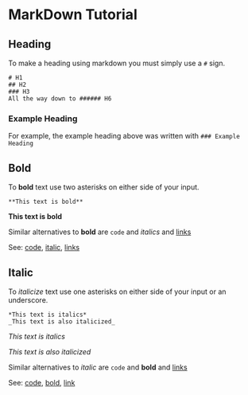 # MarkDown Tutorial

## Heading

To make a heading using markdown you must simply use a `#` sign.

```
# H1
## H2
### H3
All the way down to ###### H6
```

### Example Heading

For example, the example heading above was written with `### Example Heading`

## Bold

To **bold** text use two asterisks on either side of your input.

```
**This text is bold**
```

**This text is bold**

Similar alternatives to **bold** are `code` and _italics_ and [links]()

See: [code](), [italic](#italic), [links]()

## Italic

To *italicize* text use one asterisks on either side of your input or an underscore.

```
*This text is italics*
_This text is also italicized_
```

*This text is italics*

_This text is also italicized_

Similar alternatives to *italic* are `code` and **bold** and [links]()

See: [code](), [bold](#bold), [link]()
